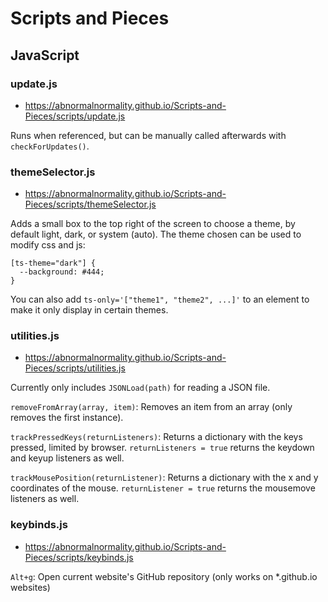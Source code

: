 # Scripts and Pieces

## JavaScript

### update.js

- https://abnormalnormality.github.io/Scripts-and-Pieces/scripts/update.js

Runs when referenced, but can be manually called afterwards with `checkForUpdates()`.

### themeSelector.js

- https://abnormalnormality.github.io/Scripts-and-Pieces/scripts/themeSelector.js

Adds a small box to the top right of the screen to choose a theme, by default light, dark, or system (auto).
The theme chosen can be used to modify css and js:

```
[ts-theme="dark"] {
  --background: #444;
}
```

You can also add `ts-only='["theme1", "theme2", ...]'` to an element to make it only display in certain themes.

### utilities.js

- https://abnormalnormality.github.io/Scripts-and-Pieces/scripts/utilities.js

Currently only includes `JSONLoad(path)` for reading a JSON file.

`removeFromArray(array, item)`: Removes an item from an array (only removes the first instance).

`trackPressedKeys(returnListeners)`: Returns a dictionary with the keys pressed, limited by browser. `returnListeners = true` returns the keydown and keyup listeners as well.

`trackMousePosition(returnListener)`: Returns a dictionary with the x and y coordinates of the mouse. `returnListener = true` returns the mousemove listeners as well.

### keybinds.js

- https://abnormalnormality.github.io/Scripts-and-Pieces/scripts/keybinds.js

`Alt+g`: Open current website's GitHub repository (only works on *.github.io websites)

